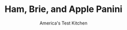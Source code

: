 ---
layout: ../../layouts/MarkdownPostLayout.astro
title: Ham, Brie, and Apple Panini
author: America's Test Kitchen
pubDate: 2023-03-15
description: "The combination of smoky ham and almonds, tart apple, and creamy Brie makes for a satisfying dinner sandwich."
image_url: https://res.cloudinary.com/hksqkdlah/image/upload/ar_1:1,c_fill,dpr_2.0,f_auto,fl_lossy.progressive.strip_profile,g_faces:auto,q_auto:low,w_344/21469_sfs-ham-brie-and-apple-panini-009
tags: ["Main Courses","Pork","Weeknight","Sandwiches"]
calories: 
protein: 
carbohydrates: 
fats: 
fiber: 
ingredients: ["6 tablespoons, mayonnaise","1/4 cup, smoked almonds, chopped fine","2 teaspoons, minced fresh tarragon","1/4 teaspoon, table salt","1/4 teaspoon, black pepper","8 slices, rustic bread (each 1/2-inch-thick)","8 ounces, thinly sliced deli Black Forest ham","1 , Granny Smith apple, cored, halved, and sliced thin","8 ounces, Brie (1 wheel), halved, each half cut into 8 slices"]
serves: 4
time: "30 minutes"
instructions: ["Combine mayonnaise, almonds, tarragon, 1/4 teaspoon salt, and 1/4 teaspoon pepper in bowl. Spread mayonnaise mixture evenly on 1 side of 4 bread slices. Arrange ham, apple, and Brie in even layers over mayonnaise. Top with remaining 4 bread slices.","Heat 12-inch grill pan or nonstick skillet over medium heat until hot, about 1 minute. Place 2 sandwiches in pan, cheese side down, and weigh down with Dutch oven. Cook sandwiches until golden brown and cheese is melted, about 5 minutes per side. Transfer to wire rack and repeat with remaining 2 sandwiches. Serve."]
nutrition: undefined
notes: "Wrap the bottom of your Dutch oven in aluminum foil for easy cleanup."
---